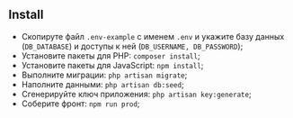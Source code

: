 ## Install
* Скопируте файл `.env-example` с именем `.env` и укажите базу данных (`DB_DATABASE`) и доступы к ней (`DB_USERNAME, DB_PASSWORD`); 
* Установите пакеты для PHP: `composer install`;
* Установите пакеты для JavaScript: `npm install`;
* Выполните миграции: `php artisan migrate`;
* Наполните данными: `php artisan db:seed`;
* Сгенерируйте ключ приложения: `php artisan key:generate`;
* Соберите фронт: `npm run prod`;

